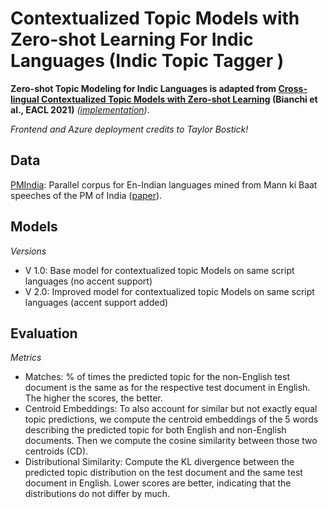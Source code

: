 # Contextualized Topic Models with Zero-shot Learning For Indic Languages (Indic Topic Tagger )

**Zero-shot Topic Modeling for Indic Languages is adapted from [Cross-lingual Contextualized Topic Models with Zero-shot Learning](https://aclanthology.org/2021.eacl-main.143) (Bianchi et al., EACL 2021)** *([implementation](https://github.com/DivyaRustagi10/contextualized-topic-models-ssl/blob/main/notebooks/ZeroshotTM_Parent_Paper_Implementation.ipynb))*.

*Frontend and Azure deployment credits to Taylor Bostick!*

## Data
[PMIndia](https://data.statmt.org/pmindia/): Parallel corpus for En-Indian languages mined from Mann ki Baat speeches of the PM of India ([paper](https://arxiv.org/abs/2001.09907)).

## Models
*Versions*
* V 1.0: Base model for contextualized topic Models on same script languages (no accent support)
* V 2.0: Improved model for contextualized topic Models on same script languages (accent support added)

## Evaluation

*Metrics*

* Matches: % of times the predicted topic for the non-English test document is the same as for the respective test document in English. The higher the scores, the better.
* Centroid Embeddings: To also account for similar but not exactly equal topic predictions, we compute the centroid embeddings of the 5 words describing the predicted topic for both English and non-English documents. Then we compute the cosine similarity between those two centroids (CD).
* Distributional Similarity: Compute the KL divergence between the predicted topic distribution on the test document and the same test document in English. Lower scores are better, indicating that the distributions do not differ by much.

